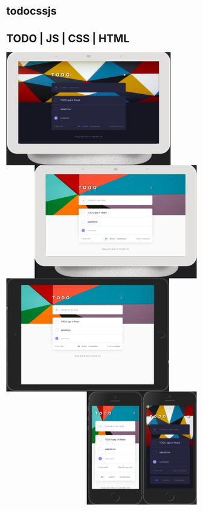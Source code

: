 # todocssjs

# TODO | JS | CSS | HTML

<img src="images/img1.png" height="300px" align="left"/>
<img src="images/img2.png" height="300px" align="right"/>
<img src="images/img3.png" height="300px" align="left"/>
<img src="images/img4.png" height="300px" align="right"/>
<img src="images/img5.png" height="300px" align="right"/>

